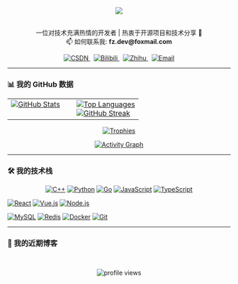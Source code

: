 <p align="center">
  <a href="https://github.com/ruijayfeng">
    <img src="https://readme-typing-svg.demolab.com/?lines=你好，我是[Jay Feng]!&font=Fira%20Code&center=true&width=400&height=45&color=30A0F0&vCenter=true&pause=1000&size=22" />
  </a>
</p>

<p align="center">
  <br>
  一位对技术充满热情的开发者 | 热衷于开源项目和技术分享 🚀
  <br>
  📫 如何联系我: <strong>fz.dev@foxmail.com</strong>
</p>

<p align="center">
  <a href="https://blog.csdn.net/SDFsoul">
    <img alt="CSDN" title="我的 CSDN 博客" src="https://img.shields.io/badge/CSDN-博客-red?style=for-the-badge&logo=C&logoColor=white"/>
  </a>
  &nbsp;
  <a href="https://space.bilibili.com/YOUR_BILIBILI_ID">
    <img alt="Bilibili" title="我的 Bilibili 频道" src="https://img.shields.io/badge/Bilibili-哔哩哔哩-00A1D6?style=for-the-badge&logo=bilibili&logoColor=white"/>
  </a>
  &nbsp;
  <a href="https://www.zhihu.com/people/ruijayfeng">
    <img alt="Zhihu" title="我的知乎主页" src="https://img.shields.io/badge/Zhihu-知乎-blue?style=for-the-badge&logo=zhihu&logoColor=white"/>
  </a>
  &nbsp;
  <a href="mailto:fz.dev@foxmail.com">
    <img alt="Email" title="给我发邮件" src="https://img.shields.io/badge/Email-邮箱-grey?style=for-the-badge&logo=gmail&logoColor=white"/>
  </a>
</p>

---

### 📊 我的 GitHub 数据

<table>
  <tr>
    <td width="50%" valign="top">
      <a href="https://github.com/anuraghazra/github-readme-stats">
        <img alt="GitHub Stats" src="https://github-readme-stats.vercel.app/api?username=ruijayfeng&show_icons=true&include_all_commits=true&count_private=true&theme=tokyonight&hide_border=true&bg_color=1F222E&title_color=30A0F0&icon_color=30A0F0" />
      </a>
    </td>
    <td width="50%" valign="top">
      <a href="https://github.com/anuraghazra/github-readme-stats">
        <img alt="Top Languages" src="https://github-readme-stats.vercel.app/api/top-langs/?username=ruijayfeng&langs_count=8&layout=compact&theme=tokyonight&hide_border=true&bg_color=1F222E&title_color=30A0F0&icon_color=30A0F0&hide=Jupyter%20Notebook" />
      </a>
      <br>
      <a href="https://github.com/DenverCoder1/github-readme-streak-stats">
        <img alt="GitHub Streak" title="🔥 GitHub aiga stats" src="https://streak-stats.demolab.com?user=ruijayfeng&theme=tokyonight&hide_border=true&background=1F222E&stroke=30A0F0&ring=30A0F0&fire=FF8C00&currStreakNum=FFFFFF&sideNums=FFFFFF&currStreakLabel=30A0F0&sideLabels=30A0F0" />
      </a>
    </td>
  </tr>
</table>

<p align="center">
  <a href="https://github.com/ryo-ma/github-profile-trophy">
    <img alt="Trophies" src="https://github-profile-trophy.vercel.app/?username=ruijayfeng&theme=gruvbox&no-frame=true&no-bg=true&margin-w=4" />
  </a>
</p>

<p align="center">
  <a href="https://github.com/ashutosh00710/github-readme-activity-graph">
    <img alt="Activity Graph" src="https://github-readme-activity-graph.vercel.app/graph?username=ruijayfeng&bg_color=1F222E&color=30A0F0&line=30A0F0&point=FFFFFF&hide_border=true" />
  </a>
</p>

---

### 🛠️ 我的技术栈

<p align="center">
  <a href="#"><img alt="C++" src="https://img.shields.io/badge/C++-00599C?style=for-the-badge&logo=cplusplus&logoColor=white"></a>
  <a href="#"><img alt="Python" src="https://img.shields.io/badge/Python-3776AB?style=for-the-badge&logo=python&logoColor=white"></a>
  <a href="#"><img alt="Go" src="https://img.shields.io/badge/Go-00ADD8?style=for-the-badge&logo=go&logoColor=white"></a>
  <a href="#"><img alt="JavaScript" src="https://img.shields.io/badge/JavaScript-F7DF1E?style=for-the-badge&logo=javascript&logoColor=black"></a>
  <a href="#"><img alt="TypeScript" src="https://img.shields.io/badge/TypeScript-3178C6?style=for-the-badge&logo=typescript&logoColor=white"></a>
  
  <a href="#"><img alt="React" src="https://img.shields.io/badge/React-61DAFB?style=for-the-badge&logo=react&logoColor=black"></a>
  <a href="#"><img alt="Vue.js" src="https://img.shields.io/badge/Vue.js-4FC08D?style=for-the-badge&logo=vue.js&logoColor=white"></a>
  <a href="#"><img alt="Node.js" src="https://img.shields.io/badge/Node.js-339933?style=for-the-badge&logo=nodedotjs&logoColor=white"></a>
  
  <a href="#"><img alt="MySQL" src="https://img.shields.io/badge/MySQL-4479A1?style=for-the-badge&logo=mysql&logoColor=white"></a>
  <a href="#"><img alt="Redis" src="https://img.shields.io/badge/Redis-DC382D?style=for-the-badge&logo=redis&logoColor=white"></a>
  <a href="#"><img alt="Docker" src="https://img.shields.io/badge/Docker-2496ED?style=for-the-badge&logo=docker&logoColor=white"></a>
  <a href="#"><img alt="Git" src="https://img.shields.io/badge/Git-F05032?style=for-the-badge&logo=git&logoColor=white"></a>
</p>

---

### 📰 我的近期博客

<br>
<p align="center">
  <img src="https://komarev.com/ghpvc/?username=ruijayfeng&label=Profile%20views&color=0e75b6&style=flat" alt="profile views" />
</p>
